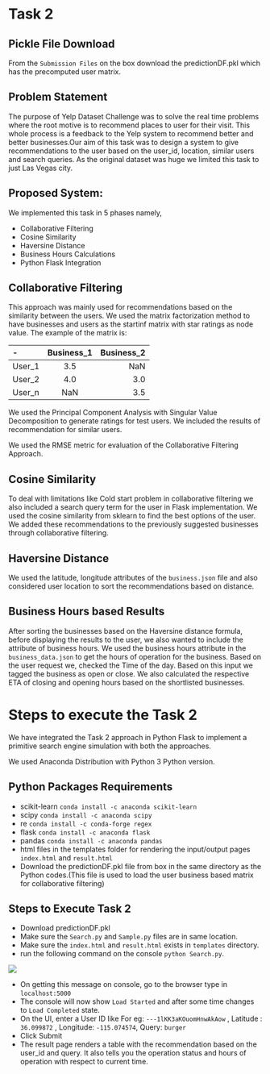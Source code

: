 # Task 2
## Pickle File Download
From the `Submission Files`  on the box download the predictionDF.pkl which has the precomputed user matrix. 
## Problem Statement
The purpose of Yelp Dataset Challenge was to solve the real time problems where the root motive is to recommend places to user for their visit. This whole process is a feedback to the Yelp system to recommend better and better businesses.Our aim of this task was to design a system to give recommendations to the user based on the user_id, location, similar users and search queries. As the original dataset was huge we limited this task to just Las Vegas city.


## Proposed System:
We implemented this task in 5 phases namely,
- Collaborative Filtering
- Cosine Similarity
- Haversine Distance
- Business Hours Calculations
- Python Flask Integration

## Collaborative Filtering
This approach was mainly used for recommendations based on the similarity between the users.  We used the matrix factorization method to have businesses and users as the startinf matrix with star ratings as node value. The example of the matrix is:

| -  | Business_1  | Business_2 |
| :------------ |:---------------:| -----:|
| User_1      | 3.5 | NaN |
| User_2      | 4.0        |   3.0 |
| User_n | NaN        |    3.5 |

We used the Principal Component Analysis with Singular Value Decomposition to generate ratings for test users. We included the results of recommendation for similar users.

We used the RMSE metric for evaluation of the Collaborative Filtering Approach.

## Cosine Similarity
To deal with limitations like Cold start problem in collaborative filtering we also included a search query term for the user in Flask implementation. We used the cosine similarity from sklearn to find the best options of the user.
We added these recommendations to the previously suggested businesses through collaborative filtering.

## Haversine Distance
We used the latitude, longitude attributes of the `business.json` file and also considered user location to sort the recommendations based on distance.

## Business Hours based Results 
After sorting the businesses based on the Haversine distance formula, before displaying the results to the user, we also wanted to include the attribute of business hours. We used the business hours attribute in the `business_data.json` to get the hours of operation for the business. Based on the user request we, checked the Time of the day. Based on this input we tagged the business as open or close. We also calculated the respective ETA of closing and opening hours based on the shortlisted businesses.

# Steps to execute the Task 2
We have integrated the Task 2 approach in Python Flask to implement a primitive search engine simulation with both the approaches.

We used Anaconda Distribution with Python 3 Python version.
## Python Packages Requirements
- scikit-learn `conda install -c anaconda scikit-learn`
- scipy `conda install -c anaconda scipy`
- re `conda install -c conda-forge regex`
- flask `conda install -c anaconda flask`
- pandas `conda install -c anaconda pandas`
- html files in the templates folder for rendering the input/output pages `index.html` and `result.html`
- Download the predictionDF.pkl file from box in the same directory as the Python codes.(This file is used to load the user business based matrix for collaborative filtering)

## Steps to Execute Task 2
- Download predictionDF.pkl
- Make sure the `Search.py` and `Sample.py` files are in same location.
- Make sure the `index.html` and `result.html` exists in `templates` directory. 
- run the following command on the console `python Search.py`.

![](https://github.com/rohitbapat/Search---Yelp-Data-Challenge/blob/Task2/Task2_Run.PNG)

- On getting this message on console, go to the browser type in `localhost:5000`
- The console will now show `Load Started` and after some time changes to `Load Completed` state.
- On the UI, enter a User ID like For eg: `---1lKK3aKOuomHnwAkAow` , Latitude : `36.099872` , Longitude: `-115.074574`, Query: `burger`
- Click Submit
- The result page renders a table with the recommendation based on the user_id and query. It also tells you the operation status and hours of operation with respect to current time.

